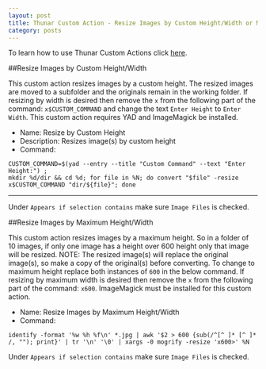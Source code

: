 ```yaml
---
layout: post
title: Thunar Custom Action - Resize Images by Custom Height/Width or Maximum Height/Width
category: posts
---
```

To learn how to use Thunar Custom Actions click [here](https://birchwell.github.io/posts/thunar-custom-actions-tutorial-convert-video-to-avi/).

##Resize Images by Custom Height/Width

This custom action resizes images by a custom height. The resized images are moved to a subfolder and the originals remain in the working folder. If resizing by width is desired then remove the `x` from the following part of the command: `x$CUSTOM_COMMAND` and change the text `Enter Height` to `Enter Width`. This custom action requires YAD and ImageMagick be installed.

* Name: Resize by Custom Height
* Description: Resizes image(s) by custom height 
* Command: 

~~~~
CUSTOM_COMMAND=$(yad --entry --title "Custom Command" --text "Enter Height:") ; 
mkdir %d/dir && cd %d; for file in %N; do convert "$file" -resize 
x$CUSTOM_COMMAND "dir/${file}"; done
~~~~
--------

Under `Appears if selection contains` make sure `Image Files` is checked.

##Resize Images by Maximum Height/Width

This custom action resizes images by a maximum height. So in a folder of 10 images, if only one image has a height over 600 height only that image will be resized. NOTE: The resized image(s) will replace the original image(s), so make a copy of the original(s) before converting. To change to maximum height replace both instances of `600` in the below command. If resizing by maximum width is desired then remove the `x` from the following part of the command: `x600`. ImageMagick must be installed for this custom action.

* Name: Resize Images by Maximum Height/Width
* Command: 

`identify -format '%w %h %f\n' *.jpg | awk '$2 > 600 {sub(/^[^ ]* [^ ]* /, ""); print}' | tr '\n' '\0' | xargs -0 mogrify -resize 'x600>' %N`

Under `Appears if selection contains` make sure `Image Files` is checked.
